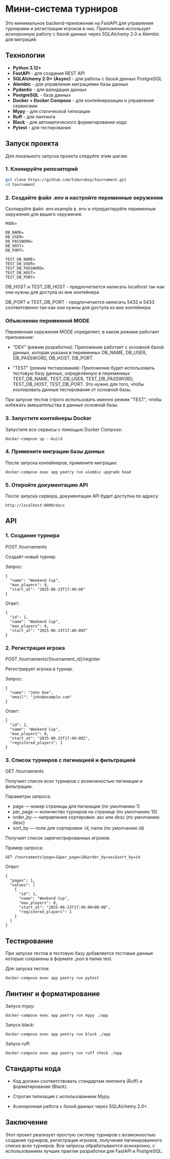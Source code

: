 # Мини-система турниров

Это минимальное backend-приложение на FastAPI для управления турнирами и регистрации игроков в них. Приложение использует асинхронную работу с базой данных через SQLAlchemy 2.0 и Alembic для миграций.

## Технологии

- **Python 3.12+**
- **FastAPI** - для создания REST API
- **SQLAlchemy 2.0+ (Async)** - для работы с базой данных PostgreSQL
- **Alembic** - для управления миграциями базы данных
- **Pydantic** - для валидации данных
- **PostgreSQL** - база данных
- **Docker + Docker Compose** - для контейнеризации и управления сервисами
- **Mypy** - для статической типизации
- **Ruff** - для линтинга
- **Black** - для автоматического форматирования кода
- **Pytest** - для тестирования


## Запуск проекта

Для локального запуска проекта следуйте этим шагам:

### 1. Клонируйте репозиторий

```bash
git clone https://github.com/timurxboy/tournament.git
cd tournament
```

### 2. Создайте файл .env и настройте переменные окружения
Скопируйте файл .env.example в .env и отредактируйте переменные окружения для вашего окружения.

```
MODE=

DB_NAME=
DB_USER=
DB_PASSWORD=
DB_HOST= 
DB_PORT=

TEST_DB_NAME=
TEST_DB_USER=
TEST_DB_PASSWORD=
TEST_DB_HOST=
TEST_DB_PORT=
```
DB_HOST и TEST_DB_HOST - предпочетается написать localhost так-как они нужны для доступа из вне контейнера

DB_PORT и TEST_DB_PORT - предпочетается написать 5432 и 5433 соответсвенно так-как они нужны для доступа из вне контейнера

### Объяснение переменной MODE
Переменная окружения MODE определяет, в каком режиме работает приложение:

- "DEV" (режим разработки): Приложение работает с основной базой данных, которая указана в переменных DB_NAME, DB_USER, DB_PASSWORD, DB_HOST, DB_PORT.


- "TEST" (режим тестирования): Приложение будет использовать тестовую базу данных, определённую в переменных TEST_DB_NAME, TEST_DB_USER, TEST_DB_PASSWORD, TEST_DB_HOST, TEST_DB_PORT. Это нужно для того, чтобы изолировать данные тестирования от основной базы.

При запуске тестов строго использовать именно режим "TEST", чтобы избежать вмешательства в данные основной базы.



### 3. Запустите контейнеры Docker
Запустите все сервисы с помощью Docker Compose:
```
docker-compose up --build
```


### 4. Примените миграции базы данных
После запуска контейнеров, примените миграции:

```
docker-compose exec app poetry run alembic upgrade head
```

### 5. Откройте документацию API
После запуска сервера, документация API будет доступна по адресу:
```
http://localhost:8000/docs
```


## API
### 1. Создание турнира
POST /tournaments

Создаёт новый турнир.

Запрос:
```
{
  "name": "Weekend Cup",
  "max_players": 8,
  "start_at": "2025-06-23T17:40:00"
}
```

Ответ:
```
{
  "id": 1,
  "name": "Weekend Cup",
  "max_players": 8,
  "start_at": "2025-06-23T17:40:00Z"
}
```

### 2. Регистрация игрока
POST /tournaments/{tournament_id}/register

Регистрирует игрока в турнир.

Запрос:
```
{
  "name": "John Doe",
  "email": "john@example.com"
}
```

Ответ:
```
{
  "id": 1,
  "name": "Weekend Cup",
  "max_players": 8,
  "start_at": "2025-06-23T17:40:00Z",
  "registered_players": 1
}
```


### 3. Список турниров с пагинацией и фильтрацией
GET /tournaments

Получает список всех турниров с возможностью пагинации и фильтрации.

Параметры запроса:
- page — номер страницы для пагинации (по умолчанию 1)
- per_page — количество турниров на странице (по умолчанию 10)
- order_by — направление сортировки: asc или desc (по умолчанию desc)
- sort_by — поле для сортировки: id, name (по умолчанию id)

Получает список зарегистрированных игроков.

Пример запроса:
```
GET /tournaments?page=1&per_page=10&order_by=asc&sort_by=id
```

Ответ:
```
{
  "pages": 1,
  "values": [
    {
      "id": 1,
      "name": "Weekend Cup",
      "max_players": 8,
      "start_at": "2025-06-23T17:40:00+00:00",
      "registered_players": 1
    }
  ]
}
```

## Тестирование

При запуске тестов в тестовую базу добавляется тестовые данные которые сохранены в формате .json в папке test.


Для запуска тестов:
```
docker-compose exec app poetry run pytest
```

## Линтинг и форматирование

Запуск mypy:
```
docker-compose exec app poetry run mypy ./app
```

Запуск black:
```
docker-compose exec app poetry run black ./app
```

Запуск ruff:
```
docker-compose exec app poetry run ruff check ./app
```


## Стандарты кода

- Код должен соответствовать стандартам линтинга (Ruff) и форматирования (Black).

- Строгая типизация с использованием Mypy.

- Асинхронная работа с базой данных через SQLAlchemy 2.0+.


## Заключение
Этот проект реализует простую систему турниров с возможностью создания турниров, регистрации игроков, получения пагинированного списка всех турниров. Все запросы обрабатываются асинхронно, с использованием лучших практик разработки для FastAPI и PostgreSQL.